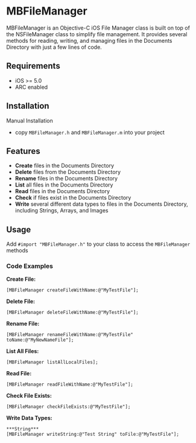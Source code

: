 # MBFileManager
MBFileManager is an Objective-C iOS File Manager class is built on top of the NSFileManager class to simplify file management.  It provides several methods for reading, writing, and managing files in the Documents Directory with just a few lines of code.

## Requirements
- iOS >= 5.0
- ARC enabled

## Installation

Manual Installation
- copy `MBFileManager.h` and `MBFileManager.m` into your project

## Features

- **Create** files in the Documents Directory
- **Delete** files from the Documents Directory
- **Rename** files in the Documents Directory
- **List** all files in the Documents Directory
- **Read** files in the Documents Directory
- **Check** if files exist in the Documents Directory
- **Write** several different data types to files in the Documents Directory, including Strings, Arrays, and Images

## Usage

Add `#import "MBFileManager.h"` to your class to access the `MBFileManager` methods

### Code Examples

**Create File:**

    [MBFileManager createFileWithName:@"MyTestFile"];

**Delete File:**

    [MBFileManager deleteFileWithName:@"MyTestFile"];

**Rename File:**

    [MBFileManager renameFileWithName:@"MyTestFile" toName:@"MyNewNameFile"];

**List All Files:**

    [MBFileManager listAllLocalFiles];

**Read File:**

    [MBFileManager readFileWithName:@"MyTestFile"];

**Check File Exists:**

    [MBFileManager checkFileExists:@"MyTestFile"];

**Write Data Types:**

    ***String***
    [MBFileManager writeString:@"Test String" toFile:@"MyTestFile"];
